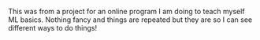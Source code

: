 This was from a project for an online program I am doing to teach myself ML basics. Nothing fancy and things are repeated but they are so 
I can see different ways to do things! 
